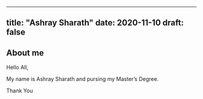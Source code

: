 
---
title: "Ashray Sharath"
date: 2020-11-10
draft: false
---

## About me
Hello All,

My name is Ashray Sharath and pursing my Master’s Degree.


Thank You

